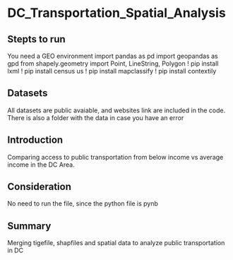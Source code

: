 # DC_Transportation_Spatial_Analysis

## Stepts to run
You need a GEO environment 
import pandas as pd
import geopandas as gpd
from shapely.geometry import Point, LineString, Polygon
! pip install lxml
! pip install census us
! pip install mapclassify
! pip install contextily

## Datasets
All datasets are public avaiable, and websites link are included in the code. There is also a folder with the data in case you have an error


## Introduction 
Comparing access to public transportation from below income vs average income in the DC Area.

## Consideration 
No need to run the file, since the python file is pynb

## Summary
Merging tigefile, shapfiles and spatial data to analyze public transportation in DC
